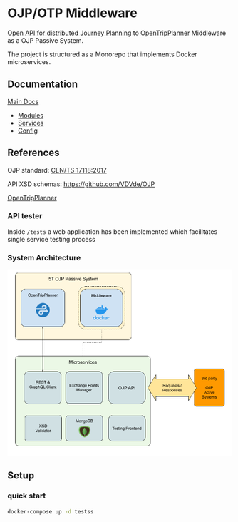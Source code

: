 # OJP/OTP Middleware

[Open API for distributed Journey Planning](https://github.com/VDVde/OJP) to [OpenTripPlanner](https://github.com/opentripplanner) Middleware as a OJP Passive System.

The project is structured as a Monorepo that implements Docker microservices.

## Documentation

[Main Docs](docs/README.md)
- [Modules](docs/modules.md)
- [Services](docs/services.md)
- [Config](docs/config.md)

## References

OJP standard: [CEN/TS 17118:2017](https://standards.cen.eu/dyn/www/f?p=204:110:0::::FSP_LANG_ID,FSP_PROJECT:25,62236&cs=1B542F8CC8406A0BD65B6937689DD7740)

API XSD schemas: https://github.com/VDVde/OJP

[OpenTripPlanner](https://github.com/opentripplanner)


### API tester

Inside ```/tests``` a web application has been implemented which facilitates single service testing process

### System Architecture

![macro](docs/images/OJP_Architecture_macro.png)

## Setup

### quick start

```bash
docker-compose up -d testss
```

